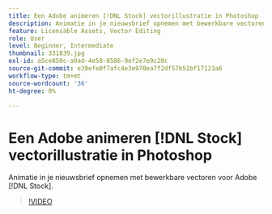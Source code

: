 ```yaml
---
title: Een Adobe animeren [!DNL Stock] vectorillustratie in Photoshop
description: Animatie in je nieuwsbrief opnemen met bewerkbare vectoren voor Adobe [!DNL Stock]
feature: Licensable Assets, Vector Editing
role: User
level: Beginner, Intermediate
thumbnail: 331839.jpg
exl-id: a5ce850c-a9ad-4e58-8586-9ef2e7e9c20c
source-git-commit: e39efe0f7afc4e3e970ea7f2df57b51bf17123a6
workflow-type: tm+mt
source-wordcount: '36'
ht-degree: 0%

---
```


# Een Adobe animeren [!DNL Stock] vectorillustratie in Photoshop

Animatie in je nieuwsbrief opnemen met bewerkbare vectoren voor Adobe [!DNL Stock].

>[!VIDEO](https://video.tv.adobe.com/v/331839?hidetitle=true)
